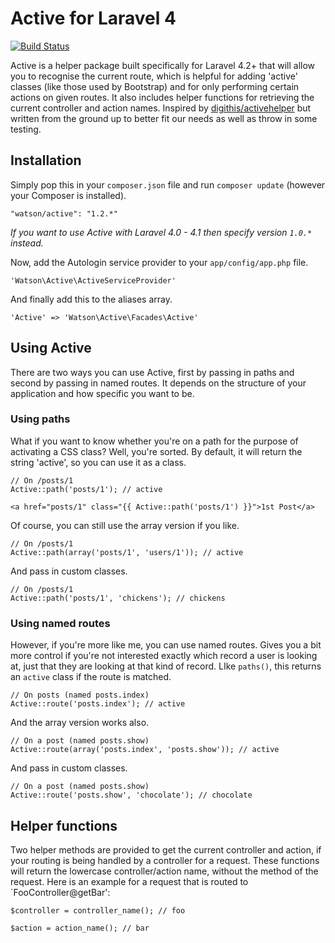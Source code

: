 Active for Laravel 4
====================

[![Build Status](https://travis-ci.org/dwightwatson/active.png?branch=master)](https://travis-ci.org/dwightwatson/active)

Active is a helper package built specifically for Laravel 4.2+ that will allow you to recognise the current route, which is helpful for adding 'active' classes (like those used by Bootstrap) and for only performing certain actions on given routes. It also includes helper functions for retrieving the current controller and action names. Inspired by [digithis/activehelper](https://github.com/digithis/activehelper) but written from the ground up to better fit our needs as well as throw in some testing.

## Installation

Simply pop this in your `composer.json` file and run `composer update` (however your Composer is installed).

```
"watson/active": "1.2.*"
```

_If you want to use Active with Laravel 4.0 - 4.1 then specify version `1.0.*` instead._

Now, add the Autologin service provider to your `app/config/app.php` file.

`'Watson\Active\ActiveServiceProvider'`

And finally add this to the aliases array.

`'Active' => 'Watson\Active\Facades\Active'`

## Using Active

There are two ways you can use Active, first by passing in paths and second by passing in named routes. It depends on the structure of your application and how specific you want to be.

### Using paths

What if you want to know whether you're on a path for the purpose of activating a CSS class? Well, you're sorted. By default, it will return the string 'active', so you can use it as a class.

    // On /posts/1
    Active::path('posts/1'); // active

    <a href="posts/1" class="{{ Active::path('posts/1') }}">1st Post</a>

Of course, you can still use the array version if you like.

    // On /posts/1
    Active::path(array('posts/1', 'users/1')); // active

And pass in custom classes.

    // On /posts/1
    Active::path('posts/1', 'chickens'); // chickens

### Using named routes

However, if you're more like me, you can use named routes. Gives you a bit more control if you're not interested exactly which record a user is looking at, just that they are looking at that kind of record. LIke `paths()`, this returns an `active` class if the route is matched.

    // On posts (named posts.index)
    Active::route('posts.index'); // active

And the array version works also.

    // On a post (named posts.show)
    Active::route(array('posts.index', 'posts.show')); // active

And pass in custom classes.

    // On a post (named posts.show)
    Active::route('posts.show', 'chocolate'); // chocolate

## Helper functions

Two helper methods are provided to get the current controller and action, if your routing is being handled by a controller for a request. These functions will return the lowercase controller/action name, without the method of the request. Here is an example for a request that is routed to `FooController@getBar':

    $controller = controller_name(); // foo

    $action = action_name(); // bar